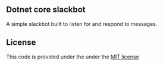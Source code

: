 ## Dotnet core slackbot

A simple slackbot built to listen for and respond to messages.

## License

This code is provided under the under the [MIT license](LICENSE)
